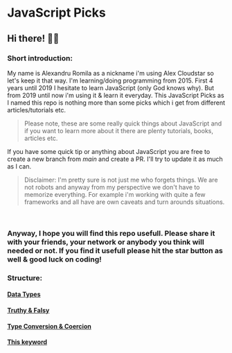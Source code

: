 # JavaScript Picks

## Hi there! 👋🏻

### Short introduction:

My name is Alexandru Romila as a nickname i'm using Alex Cloudstar so let's keep it that way.
I'm learning/doing programming from 2015. First 4 years until 2019 I hesitate to learn JavaScript (only God knows why).
But from 2019 until now i'm using it & learn it everyday.
This JavaScript Picks as I named this repo is nothing more than some picks which i get from different articles/tutorials etc.

> Please note, these are some really quick things about JavaScript and
> if you want to learn more about it there are plenty tutorials, books,
> articles etc.

If you have some quick tip or anything about JavaScript you are free to create a new branch from _main_ and create a PR.
I'll try to update it as much as I can.

> Disclaimer: I'm pretty sure is not just me who forgets things. We are
> not robots and anyway from my perspective we don't have to memorize
> everything. For example i'm working with quite a few frameworks and
> all have are own caveats and turn arounds situations.

<br/>

### Anyway, I hope you will find this repo usefull. Please share it with your friends, your network or anybody you think will needed or not. If you find it usefull please hit the star button as well & good luck on coding!

### Structure:

#### [Data Types](/data_types.md)

#### [Truthy & Falsy](/truthy_falsy.md)

#### [Type Conversion & Coercion](/type_conversion_and_coercion.md)

#### [This keyword](/this_keyword.md)
